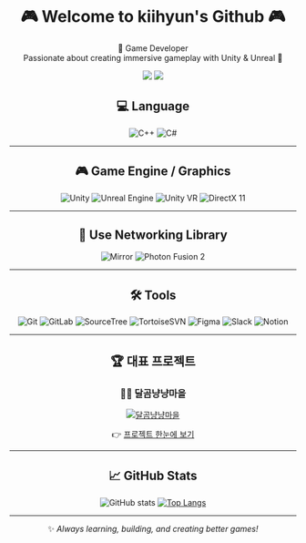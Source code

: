 <h1 align="center">🎮 Welcome to kiihyun's Github 🎮</h1>

<p align="center">
  🚀 Game Developer <br>
  Passionate about creating immersive gameplay with Unity & Unreal 🚀
</p>

<p align="center">
  <a href="https://fooa.tistory.com/"><img src="https://img.shields.io/badge/Blog-FF5722?style=flat&logo=dev.to&logoColor=white"/></a>
  <a href="mailto:kihyun084209@gmail.com"><img src="https://img.shields.io/badge/Email-0078D4?style=flat&logo=microsoftoutlook&logoColor=white"/></a>
</p>

<div align="center">
  
## 💻 Language

![C++](https://img.shields.io/badge/C++-00599C?style=for-the-badge&logo=c%2B%2B&logoColor=white)
![C#](https://img.shields.io/badge/C%23-239120?style=for-the-badge&logo=c-sharp&logoColor=white)

---

## 🎮 Game Engine / Graphics

![Unity](https://img.shields.io/badge/Unity-000000?style=for-the-badge&logo=unity&logoColor=white)
![Unreal Engine](https://img.shields.io/badge/Unreal-313131?style=for-the-badge&logo=unrealengine&logoColor=white)
![Unity VR](https://img.shields.io/badge/Unity%20VR-000000?style=for-the-badge&logo=unity&logoColor=white)
![DirectX 11](https://img.shields.io/badge/DirectX11-0082C9?style=for-the-badge)

---

## 🔌 Use Networking Library

![Mirror](https://img.shields.io/badge/Mirror-FF69B4?style=for-the-badge)
![Photon Fusion 2](https://img.shields.io/badge/Photon%20Fusion2-0082C9?style=for-the-badge)

---

## 🛠 Tools

![Git](https://img.shields.io/badge/Git-F05032?style=for-the-badge&logo=git&logoColor=white)
![GitLab](https://img.shields.io/badge/GitLab-FC6D26?style=for-the-badge&logo=gitlab&logoColor=white)
![SourceTree](https://img.shields.io/badge/SourceTree-0052CC?style=for-the-badge&logo=sourcetree&logoColor=white)
![TortoiseSVN](https://img.shields.io/badge/TortoiseSVN-8FC4FF?style=for-the-badge)
![Figma](https://img.shields.io/badge/Figma-F24E1E?style=for-the-badge&logo=figma&logoColor=white)
![Slack](https://img.shields.io/badge/Slack-4A154B?style=for-the-badge&logo=slack&logoColor=white)
![Notion](https://img.shields.io/badge/Notion-000000?style=for-the-badge&logo=notion&logoColor=white)


---
## 🏆 대표 프로젝트

### 🐻🐱 달곰냥냥마을
[![달곰냥냥마을](https://github.com/user-attachments/assets/f1c860cc-8c82-4632-922b-3d31477ddd5f)](https://github.com/kiihyun/DalgomMeowMeow)

👉 [프로젝트 한눈에 보기](#)

---

## 📈 GitHub Stats

![GitHub stats](https://github-readme-stats.vercel.app/api?username=kiihyun&show_icons=true&theme=radical)
[![Top Langs](https://github-readme-stats.vercel.app/api/top-langs/?username=kiihyun&layout=compact)](https://github.com/anuraghazra/github-readme-stats)

---

✨ *Always learning, building, and creating better games!*
</div>
